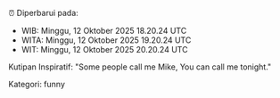 ⏰ Diperbarui pada:
- WIB: Minggu, 12 Oktober 2025 18.20.24 UTC
- WITA: Minggu, 12 Oktober 2025 19.20.24 UTC
- WIT: Minggu, 12 Oktober 2025 20.20.24 UTC

Kutipan Inspiratif:
"Some people call me Mike, You can call me tonight."


Kategori: funny

